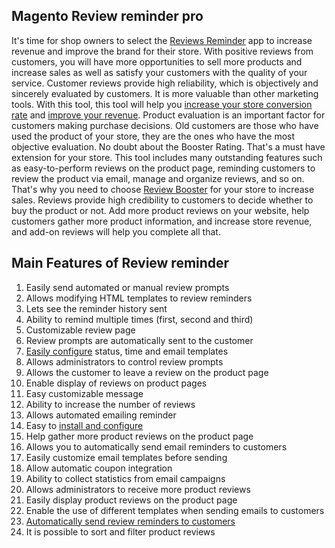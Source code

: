 

 ## Magento Review reminder pro

It's time for shop owners to select the <a href="https://www.mageplaza.com/magento-2-review-reminder/">Reviews Reminder</a> app to increase revenue and improve the brand for their store. With positive reviews from customers, you will have more opportunities to sell more products and increase sales as well as satisfy your customers with the quality of your service.
Customer reviews provide high reliability, which is objectively and sincerely evaluated by customers. It is more valuable than other marketing tools. With this tool, this tool will help you [increase your store conversion rate](http://mage2tuts.tk/3-simple-ways-increase-conversion-rates-website.html) and [improve your revenue](http://mage2tuts.tk/marketing-tips-boost-ecommerce-store-sales-quickly.html).
Product evaluation is an important factor for customers making purchase decisions. Old customers are those who have used the product of your store, they are the ones who have the most objective evaluation. No doubt about the Booster Rating. That's a must have extension for your store.
This tool includes many outstanding features such as easy-to-perform reviews on the product page, reminding customers to review the product via email, manage and organize reviews, and so on. That's why you need to choose [Review Booster](https://www.mageplaza.com/review/review-booster/) for your store to increase sales.
Reviews provide high credibility to customers to decide whether to buy the product or not. Add more product reviews on your website, help customers gather more product information, and increase store revenue, and add-on reviews will help you complete all that.

## Main Features of Review reminder

1. Easily send automated or manual review prompts
2. Allows modifying HTML templates to review reminders
3. Lets see the reminder history sent
4. Ability to remind multiple times (first, second and third)
5. Customizable review page
6. Review prompts are automatically sent to the customer
7. [Easily configure](https://docs.mageplaza.com/review-reminder/index.html#configuration) status, time and email templates
8. Allows administrators to control review prompts
9. Allows the customer to leave a review on the product page
10. Enable display of reviews on product pages
11. Easy customizable message
12. Ability to increase the number of reviews
13. Allows automated emailing reminder
14. Easy to [install and configure](http://mage2tuts.tk/how-to-install-review-reminder-for-magento.html)
15. Help gather more product reviews on the product page
16. Allows you to automatically send email reminders to customers
17. Easily customize email templates before sending
18. Allow automatic coupon integration
19. Ability to collect statistics from email campaigns
20. Allows administrators to receive more product reviews
21. Easily display product reviews on the product page
22. Enable the use of different templates when sending emails to customers
23. [Automatically send review reminders to customers](https://chrome.google.com/webstore/detail/magento-2-review-reminder/lndjhpdjopmaiebnpcckfgjfjneelbkm)
24. It is possible to sort and filter product reviews
